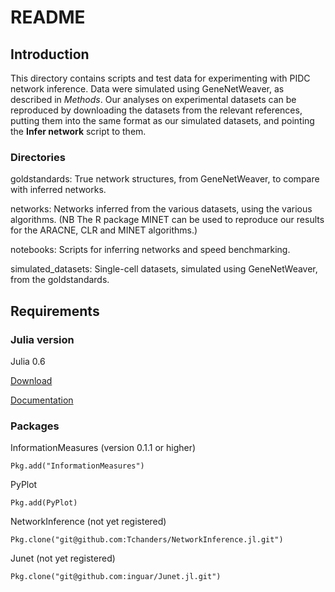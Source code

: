 # README

## Introduction
This directory contains scripts and test data for experimenting with PIDC network inference. Data were simulated using GeneNetWeaver, as described in _Methods_. Our analyses on experimental datasets can be reproduced by downloading the datasets from the relevant references, putting them into the same format as our simulated datasets, and pointing the __Infer network__ script to them.

### Directories

goldstandards: True network structures, from GeneNetWeaver, to compare with inferred networks.

networks: Networks inferred from the various datasets, using the various algorithms. (NB The R package MINET can be used to reproduce our results for the ARACNE, CLR and MINET algorithms.)

notebooks: Scripts for inferring networks and speed benchmarking.

simulated_datasets: Single-cell datasets, simulated using GeneNetWeaver, from the goldstandards.


## Requirements

### Julia version
Julia 0.6

[Download](https://julialang.org/downloads/)

[Documentation](https://docs.julialang.org/en/stable/)

### Packages
InformationMeasures (version 0.1.1 or higher)

`Pkg.add("InformationMeasures")`

PyPlot

`Pkg.add(PyPlot)`

NetworkInference (not yet registered)

`Pkg.clone("git@github.com:Tchanders/NetworkInference.jl.git")`

Junet (not yet registered)

`Pkg.clone("git@github.com:inguar/Junet.jl.git")`